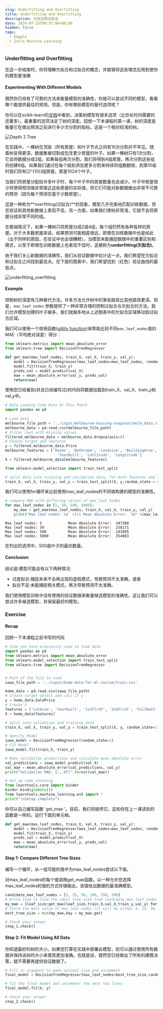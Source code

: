 ```yaml
---
slug: Underfitting and Overfitting
title: Underfitting and Overfitting
description: 欠拟合和过拟合
date: 2024-07-25T00:37:00+08:00
hidden: false 
tags:
  - Kaggle
  - Intro Machine Learning
---
```

### Underfitting and Overfitting

在这一步结束时，你将理解欠拟合和过拟合的概念，并能够将这些理念应用到使你的模型更准确

#### Experimenting With Different Models

既然你已经有了可靠的方法来衡量模型的准确性，你就可以尝试不同的模型，看看哪个能提供最佳的预测。但是，你有哪些模型的替代选项呢？

你可以在scikit-learn的[文档](https://scikit-learn.org/stable/modules/generated/sklearn.tree.DecisionTreeRegressor.html)中看到，决策树模型有很多选项（比你长时间需要的还要多）。最重要的选项决定了树的深度。回想一下本课程的第一课，树的深度是衡量它在做出预测之前进行多少次分割的指标。这是一个相对较浅的树。

![Depth 2 Tree](https://typora-1313126608.cos.ap-chengdu.myqcloud.com/note_pictureR3ywQsR.png)

在实践中，一棵树在顶层（所有房屋）和叶子节点之间有10次分割并不罕见。随着树变得更深，数据集被切割成包含更少房屋的叶子。如果一棵树只有1次分割，它会将数据分成2组。如果每组再次分割，我们将得到4组房屋。再次分割这些组将创建8组。如果我们通过在每个级别添加更多分割来持续将组数翻倍，到第10级时我们将有\[2^{10}\]组房屋。那是1024个叶子。

当我们将房屋分配给许多叶子时，每个叶子中的房屋数量也会减少。叶子中房屋很少将使得预测值非常接近这些房屋的实际值，但它们可能对新数据做出非常不可靠的预测（因为每个预测仅基于少数房屋）。

这是一种称为**overfitting(过拟合)**的现象，模型几乎完美地匹配训练数据，但在验证和其他新数据上表现不佳。另一方面，如果我们使树非常浅，它就不会将房屋分成非常不同的组。

在极端情况下，如果一棵树只将房屋分成2或4组，每个组仍然有各种各样的房屋。对于大多数房屋来说，结果预测可能相差很远，即使在训练数据中也是如此（出于同样的原因，在验证中也会很糟糕）。当模型未能捕捉数据中的重要区别和模式，以至于即使在训练数据上也表现不佳时，这被称为**underfitting(欠拟合)**。

由于我们关心新数据的准确性，我们从验证数据中估计这一点，我们希望在欠拟合和过拟合之间找到最佳点。在下面的图表中，我们希望找到（红色）验证曲线的最低点。

![underfitting_overfitting](https://typora-1313126608.cos.ap-chengdu.myqcloud.com/note_pictureAXSEOfI.png)

#### Example

控制树的深度有几种替代方法，许多方法允许树中的某些路径比其他路径更深。但是，`max_leaf_nodes` 参数提供了一种非常合理的控制过拟合与欠拟合的方法。我们允许模型创建的叶子越多，我们就越多地从上述图表中的欠拟合区域移动到过拟合区域。

我们可以使用一个效用函数([utility function](https://baike.baidu.com/item/%E6%95%88%E7%94%A8%E5%87%BD%E6%95%B0/1118227?fr=ge_ala))来帮助比较不同`max_leaf_nodes`值的MAE（平均绝对误差）得分：

```python
from sklearn.metrics import mean_absolute_error
from sklearn.tree import DecisionTreeRegressor

def get_mae(max_leaf_nodes, train_X, val_X, train_y, val_y):
    model = DecisionTreeRegressor(max_leaf_nodes=max_leaf_nodes, random_state=0)
    model.fit(train_X, train_y)
    preds_val = model.predict(val_X)
    mae = mean_absolute_error(val_y, preds_val)
    return(mae)
```

使用您已经看到(并且已经编写过)的代码将数据加载到train_X、val_X、train_y和val_y中。

```python
# Data Loading Code Runs At This Point
import pandas as pd
    
# Load data
melbourne_file_path = '../input/melbourne-housing-snapshot/melb_data.csv'
melbourne_data = pd.read_csv(melbourne_file_path) 
# Filter rows with missing values
filtered_melbourne_data = melbourne_data.dropna(axis=0)
# Choose target and features
y = filtered_melbourne_data.Price
melbourne_features = ['Rooms', 'Bathroom', 'Landsize', 'BuildingArea', 
                        'YearBuilt', 'Lattitude', 'Longtitude']
X = filtered_melbourne_data[melbourne_features]

from sklearn.model_selection import train_test_split

# split data into training and validation data, for both features and target
train_X, val_X, train_y, val_y = train_test_split(X, y,random_state = 0)
```

我们可以使用for循环来比较使用max_leaf_nodes的不同值构建的模型的准确性。

```python
# compare MAE with differing values of max_leaf_nodes
for max_leaf_nodes in [5, 50, 500, 5000]:
    my_mae = get_mae(max_leaf_nodes, train_X, val_X, train_y, val_y)
    print("Max leaf nodes: %d  \t\t Mean Absolute Error:  %d" %(max_leaf_nodes, my_mae))
```

```
Max leaf nodes: 5  		     Mean Absolute Error:  347380
Max leaf nodes: 50  		 Mean Absolute Error:  258171
Max leaf nodes: 500  		 Mean Absolute Error:  243495
Max leaf nodes: 5000  		 Mean Absolute Error:  254983
```

在列出的选项中，500是叶子的最优数量。

#### Conclusion

结论是:模型可能会有以下两种情况:

- 过度拟合:捕捉未来不会再出现的虚假模式，导致预测不太准确，或者
- 拟合不足:未能捕捉相关模式，再次导致预测不太准确。

我们使用模型训练中没有使用的验证数据来衡量候选模型的准确性。这让我们可以尝试许多候选模型，并保留最好的模型。

### Exercise

#### Recap

回顾一下本课程之前书写的代码

```python
# Code you have previously used to load data
import pandas as pd
from sklearn.metrics import mean_absolute_error
from sklearn.model_selection import train_test_split
from sklearn.tree import DecisionTreeRegressor


# Path of the file to read
iowa_file_path = '../input/home-data-for-ml-course/train.csv'

home_data = pd.read_csv(iowa_file_path)
# Create target object and call it y
y = home_data.SalePrice
# Create X
features = ['LotArea', 'YearBuilt', '1stFlrSF', '2ndFlrSF', 'FullBath', 'BedroomAbvGr', 'TotRmsAbvGrd']
X = home_data[features]

# Split into validation and training data
train_X, val_X, train_y, val_y = train_test_split(X, y, random_state=1)

# Specify Model
iowa_model = DecisionTreeRegressor(random_state=1)
# Fit Model
iowa_model.fit(train_X, train_y)

# Make validation predictions and calculate mean absolute error
val_predictions = iowa_model.predict(val_X)
val_mae = mean_absolute_error(val_predictions, val_y)
print("Validation MAE: {:,.0f}".format(val_mae))

# Set up code checking
from learntools.core import binder
binder.bind(globals())
from learntools.machine_learning.ex5 import *
print("\nSetup complete")
```

你可以自己编写函数' get_mae '。目前，我们将提供它。这和你在上一课读到的函数是一样的。运行下面的单元格。

```python
def get_mae(max_leaf_nodes, train_X, val_X, train_y, val_y):
    model = DecisionTreeRegressor(max_leaf_nodes=max_leaf_nodes, random_state=0)
    model.fit(train_X, train_y)
    preds_val = model.predict(val_X)
    mae = mean_absolute_error(val_y, preds_val)
    return(mae)
```

#### Step 1: Compare Different Tree Sizes

编写一个循环，从一组可能的值中为max_leaf_nodes尝试以下值。

对max_leaf_nodes的每个值调用get_mae函数。以一种允许您选择max_leaf_nodes的值的方式存储输出，该值给出数据的最准确模型。

```python
candidate_max_leaf_nodes = [5, 25, 50, 100, 250, 500]
# Write loop to find the ideal tree size from candidate_max_leaf_nodes
my_mae = {leaf_size:get_mae(leaf_size,train_X,val_X,train_y,val_y) for leaf_size in candidate_max_leaf_nodes}
# Store the best value of max_leaf_nodes (it will be either 5, 25, 50, 100, 250 or 500)
best_tree_size = min(my_mae,key = my_mae.get)

# Check your answer
step_1.check()
```

#### Step 2: Fit Model Using All Data

你知道最好的树的大小。如果您打算在实践中部署此模型，则可以通过使用所有数据并保持该树的大小来使其更加准确。也就是说，既然您已经做出了所有的建模决策，就不需要再提供验证数据了。

```python
# Fill in argument to make optimal size and uncomment
final_model = DecisionTreeRegressor(max_leaf_nodes=best_tree_size,random_state=1)

# fit the final model and uncomment the next two lines
final_model.fit(X, y)

# Check your answer
step_2.check()
```

